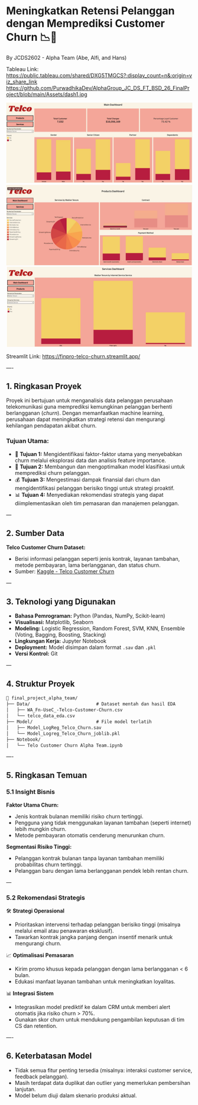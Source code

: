 # Meningkatkan Retensi Pelanggan dengan Memprediksi Customer Churn 📉📱
By JCDS2602 - Alpha Team (Abe, Alfi, and Hans)

Tableau Link: https://public.tableau.com/shared/DXG5TMGCS?:display_count=n&:origin=viz_share_link
https://github.com/PurwadhikaDev/AlphaGroup_JC_DS_FT_BSD_26_FinalProject/blob/main/Assets/dash1.jpg

![Screenshot](https://github.com/PurwadhikaDev/AlphaGroup_JC_DS_FT_BSD_26_FinalProject/blob/main/Assets/dash1.jpg)
![Screenshot](https://github.com/PurwadhikaDev/AlphaGroup_JC_DS_FT_BSD_26_FinalProject/blob/main/Assets/dash2.jpg)
![Screenshot](https://github.com/PurwadhikaDev/AlphaGroup_JC_DS_FT_BSD_26_FinalProject/blob/main/Assets/dash3.jpg)


Streamlit Link: https://finpro-telco-churn.streamlit.app/

—-

## 1. Ringkasan Proyek
Proyek ini bertujuan untuk menganalisis data pelanggan perusahaan telekomunikasi guna memprediksi kemungkinan pelanggan berhenti berlangganan (*churn*). Dengan memanfaatkan machine learning, perusahaan dapat meningkatkan strategi retensi dan mengurangi kehilangan pendapatan akibat churn.

### Tujuan Utama:
- 🎯 **Tujuan 1:** Mengidentifikasi faktor-faktor utama yang menyebabkan churn melalui eksplorasi data dan analisis feature importance.
- 🧠 **Tujuan 2:** Membangun dan mengoptimalkan model klasifikasi untuk memprediksi churn pelanggan.
- 💰 **Tujuan 3:** Mengestimasi dampak finansial dari churn dan mengidentifikasi pelanggan berisiko tinggi untuk strategi proaktif.
- 📊 **Tujuan 4:** Menyediakan rekomendasi strategis yang dapat diimplementasikan oleh tim pemasaran dan manajemen pelanggan.

—

## 2. Sumber Data
**Telco Customer Churn Dataset:**

- Berisi informasi pelanggan seperti jenis kontrak, layanan tambahan, metode pembayaran, lama berlangganan, dan status churn.
- Sumber: [Kaggle - Telco Customer Churn](https://www.kaggle.com/datasets/blastchar/telco-customer-churn/)

—

## 3. Teknologi yang Digunakan
- **Bahasa Pemrograman:** Python (Pandas, NumPy, Scikit-learn)
- **Visualisasi:** Matplotlib, Seaborn
- **Modeling:** Logistic Regression, Random Forest, SVM, KNN, Ensemble (Voting, Bagging, Boosting, Stacking)
- **Lingkungan Kerja:** Jupyter Notebook
- **Deployment:** Model disimpan dalam format `.sav` dan `.pkl`
- **Versi Kontrol:** Git

—

## 4. Struktur Proyek
```
📁 final_project_alpha_team/
├── Data/                         # Dataset mentah dan hasil EDA
│   ├── WA_Fn-UseC_-Telco-Customer-Churn.csv
│   └── telco_data_eda.csv
├── Model/                        # File model terlatih
│   ├── Model_LogReg_Telco_Churn.sav
│   └── Model_Logreg_Telco_Churn_joblib.pkl
├── Notebook/
│   └── Telo Customer Churn Alpha Team.ipynb
```

—-

## 5. Ringkasan Temuan
### 5.1 Insight Bisnis
**Faktor Utama Churn:**
- Jenis kontrak bulanan memiliki risiko churn tertinggi.
- Pengguna yang tidak menggunakan layanan tambahan (seperti internet) lebih mungkin churn.
- Metode pembayaran otomatis cenderung menurunkan churn.

**Segmentasi Risiko Tinggi:**
- Pelanggan kontrak bulanan tanpa layanan tambahan memiliki probabilitas churn tertinggi.
- Pelanggan baru dengan lama berlangganan pendek lebih rentan churn.

—

### 5.2 Rekomendasi Strategis
🛠️ **Strategi Operasional**
- Prioritaskan intervensi terhadap pelanggan berisiko tinggi (misalnya melalui email atau penawaran eksklusif).
- Tawarkan kontrak jangka panjang dengan insentif menarik untuk mengurangi churn.

📈 **Optimalisasi Pemasaran**
- Kirim promo khusus kepada pelanggan dengan lama berlangganan < 6 bulan.
- Edukasi manfaat layanan tambahan untuk meningkatkan loyalitas.

📊 **Integrasi Sistem**
- Integrasikan model prediktif ke dalam CRM untuk memberi alert otomatis jika risiko churn > 70%.
- Gunakan skor churn untuk mendukung pengambilan keputusan di tim CS dan retention.

—-

## 6. Keterbatasan Model
- Tidak semua fitur penting tersedia (misalnya: interaksi customer service, feedback pelanggan).
- Masih terdapat data duplikat dan outlier yang memerlukan pembersihan lanjutan.
- Model belum diuji dalam skenario produksi aktual.